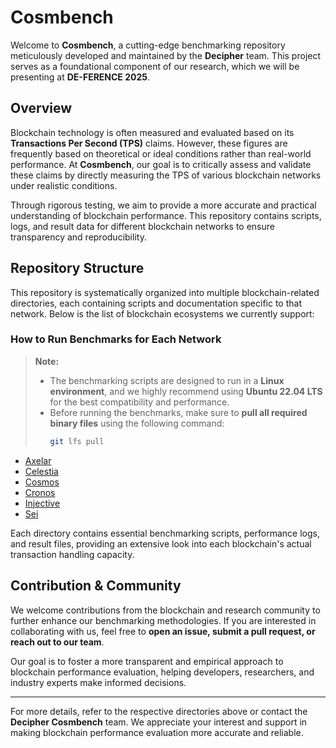 # Cosmbench

Welcome to **Cosmbench**, a cutting-edge benchmarking repository meticulously developed and maintained by the **Decipher** team. This project serves as a foundational component of our research, which we will be presenting at **DE-FERENCE 2025**.

## Overview

Blockchain technology is often measured and evaluated based on its **Transactions Per Second (TPS)** claims. However, these figures are frequently based on theoretical or ideal conditions rather than real-world performance. At **Cosmbench**, our goal is to critically assess and validate these claims by directly measuring the TPS of various blockchain networks under realistic conditions.

Through rigorous testing, we aim to provide a more accurate and practical understanding of blockchain performance. This repository contains scripts, logs, and result data for different blockchain networks to ensure transparency and reproducibility.

## Repository Structure

This repository is systematically organized into multiple blockchain-related directories, each containing scripts and documentation specific to that network. Below is the list of blockchain ecosystems we currently support:

### How to Run Benchmarks for Each Network

> **Note:**
> - The benchmarking scripts are designed to run in a **Linux environment**, and we highly recommend using **Ubuntu 22.04 LTS** for the best compatibility and performance.
> - Before running the benchmarks, make sure to **pull all required binary files** using the following command:
>   ```bash
>   git lfs pull
>   ```

- [Axelar](axelar/README.md)
- [Celestia](celestia/README.md)
- [Cosmos](cosmos/README.md)
- [Cronos](cronos/README.md)
- [Injective](injective/README.md)
- [Sei](sei/README.md)

Each directory contains essential benchmarking scripts, performance logs, and result files, providing an extensive look into each blockchain's actual transaction handling capacity.

## Contribution & Community

We welcome contributions from the blockchain and research community to further enhance our benchmarking methodologies. If you are interested in collaborating with us, feel free to **open an issue, submit a pull request, or reach out to our team**.

Our goal is to foster a more transparent and empirical approach to blockchain performance evaluation, helping developers, researchers, and industry experts make informed decisions.

---

For more details, refer to the respective directories above or contact the **Decipher Cosmbench** team. We appreciate your interest and support in making blockchain performance evaluation more accurate and reliable.